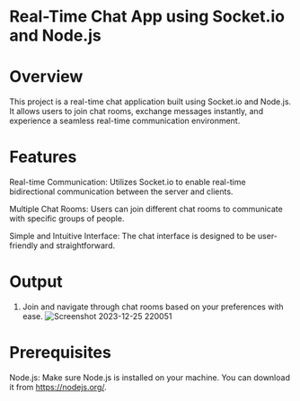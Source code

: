# Real-Time Chat App using Socket.io and Node.js
# Overview
This project is a real-time chat application built using Socket.io and Node.js. It allows users to join chat rooms, exchange messages instantly, and experience a seamless real-time communication environment.

# Features
Real-time Communication: Utilizes Socket.io to enable real-time bidirectional communication between the server and clients.

Multiple Chat Rooms: Users can join different chat rooms to communicate with specific groups of people.

Simple and Intuitive Interface: The chat interface is designed to be user-friendly and straightforward.

# Output
1) Join and navigate through chat rooms based on your preferences with ease.
![Screenshot 2023-12-25 220051](https://github.com/prathmesh2121/REAL-TIME-CHAT-APP-USING-SOCKET.IO-NODEJS/assets/100065581/e0ad5088-26c6-42bc-8d68-a221a01009fa)



# Prerequisites
Node.js: Make sure Node.js is installed on your machine. You can download it from https://nodejs.org/.
